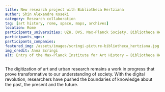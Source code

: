 ```yaml
---
title: New research project with Bibliotheca Hertziana
author: Shin Alexandre Koseki
category: Research collaboration
tag: [art history, rome, space, maps, archives]
location: Rome
participants_universities: UZH, DVS, Max-Planck Society, Bibliotheca Hertziana
participants_ngos: 
participants_companies: 
featured_img: /assets/images/scringi-picture-bibliotheca_hertziana.jpg
img_credit: Anna Scringi
alt: Entry of the Max-Planck Institute for Art History – Bibliotheca Hertziana 
---
```

The digitization of art and urban research remains a work in progress that prove transformative to our understanding of society. With the digital revolution, researchers have pushed the boundaries of knowledge about the past, the present and the future.
